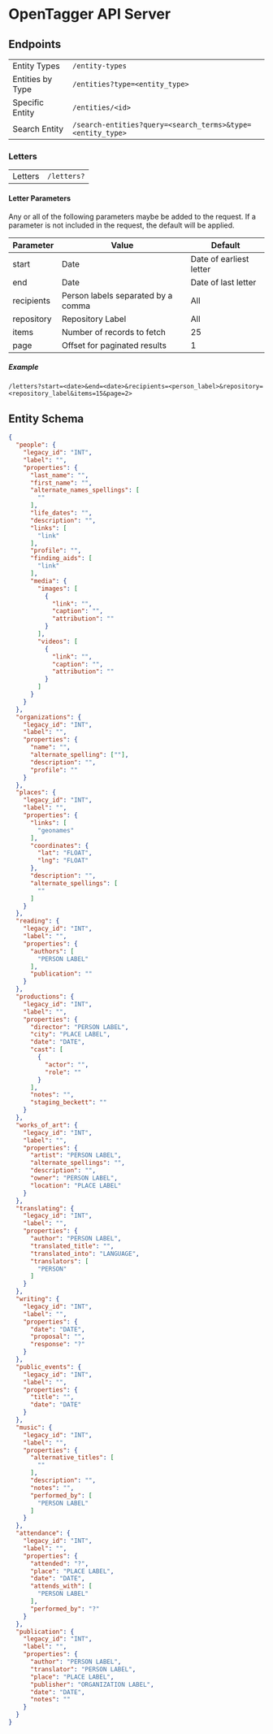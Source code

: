 # OpenTagger API Server

## Endpoints

|  |  |
| ------------ | --------------- |
| Entity Types | `/entity-types` |
| Entities by Type | `/entities?type=<entity_type>` |
| Specific Entity | `/entities/<id>` |
| Search Entity | `/search-entities?query=<search_terms>&type=<entity_type>` |

### Letters

|||
| ------------ | --------------- |
| Letters | `/letters?` |

#### Letter Parameters

Any or all of the following parameters maybe be added to the request. If a parameter is not included in the request, the default will be applied.

| Parameter | Value | Default |
| - | - | - |
| start | Date | Date of earliest letter |
| end | Date | Date of last letter |
| recipients | Person labels separated by a comma | All |
| repository | Repository Label | All |
| items | Number of records to fetch | 25 |
| page | Offset for paginated results | 1 |

##### Example

`/letters?start=<date>&end=<date>&recipients=<person_label>&repository=<repository_label&items=15&page=2>`

## Entity Schema

~~~json
{
  "people": {
    "legacy_id": "INT",
    "label": "",
    "properties": {
      "last_name": "",
      "first_name": "",
      "alternate_names_spellings": [
        ""
      ],
      "life_dates": "",
      "description": "",
      "links": [
        "link"
      ],
      "profile": "",
      "finding_aids": [
        "link"
      ],
      "media": {
        "images": [
          {
            "link": "",
            "caption": "",
            "attribution": ""
          }
        ],
        "videos": [
          {
            "link": "",
            "caption": "",
            "attribution": ""
          }
        ]
      }
    }
  },
  "organizations": {
    "legacy_id": "INT",
    "label": "",
    "properties": {
      "name": "",
      "alternate_spelling": [""],
      "description": "",
      "profile": ""
    }
  },
  "places": {
    "legacy_id": "INT",
    "label": "",
    "properties": {
      "links": [
        "geonames"
      ],
      "coordinates": {
        "lat": "FLOAT",
        "lng": "FLOAT"
      },
      "description": "",
      "alternate_spellings": [
        ""
      ]
    }
  },
  "reading": {
    "legacy_id": "INT",
    "label": "",
    "properties": {
      "authors": [
        "PERSON LABEL"
      ],
      "publication": ""
    }
  },
  "productions": {
    "legacy_id": "INT",
    "label": "",
    "properties": {
      "director": "PERSON LABEL",
      "city": "PLACE LABEL",
      "date": "DATE",
      "cast": [
        {
          "actor": "",
          "role": ""
        }
      ],
      "notes": "",
      "staging_beckett": ""
    }
  },
  "works_of_art": {
    "legacy_id": "INT",
    "label": "",
    "properties": {
      "artist": "PERSON LABEL",
      "alternate_spellings": "",
      "description": "",
      "owner": "PERSON LABEL",
      "location": "PLACE LABEL"
    }
  },
  "translating": {
    "legacy_id": "INT",
    "label": "",
    "properties": {
      "author": "PERSON LABEL",
      "translated_title": "",
      "translated_into": "LANGUAGE",
      "translators": [
        "PERSON"
      ]
    }
  },
  "writing": {
    "legacy_id": "INT",
    "label": "",
    "properties": {
      "date": "DATE",
      "proposal": "",
      "response": "?"
    }
  },
  "public_events": {
    "legacy_id": "INT",
    "label": "",
    "properties": {
      "title": "",
      "date": "DATE"
    }
  },
  "music": {
    "legacy_id": "INT",
    "label": "",
    "properties": {
      "alternative_titles": [
        ""
      ],
      "description": "",
      "notes": "",
      "performed_by": [
        "PERSON LABEL"
      ]
    }
  },
  "attendance": {
    "legacy_id": "INT",
    "label": "",
    "properties": {
      "attended": "?",
      "place": "PLACE LABEL",
      "date": "DATE",
      "attends_with": [
        "PERSON LABEL"
      ],
      "performed_by": "?"
    }
  },
  "publication": {
    "legacy_id": "INT",
    "label": "",
    "properties": {
      "author": "PERSON LABEL",
      "translator": "PERSON LABEL",
      "place": "PLACE LABEL",
      "publisher": "ORGANIZATION LABEL",
      "date": "DATE",
      "notes": ""
    }
  }
}
~~~
